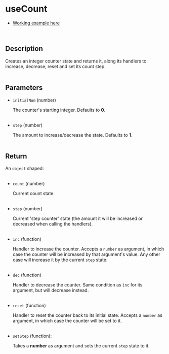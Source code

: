 # useCount

- [Working example here](https://rfh.netlify.app/use-count)

<br />

## Description

Creates an integer counter state and returns it, along its handlers to increase, decrease, reset and set its count step.
<br />
<br />

## Parameters

- `initialNum` (number)

  The counter's starting integer. Defaults to **0**.
  <br />
  <br />

- `step` (number)

  The amount to increase/decrease the state. Defaults to **1**.
  <br />
  <br />

## Return

An `object` shaped:
<br />
<br />

- `count` (number)

  Current count state.
  <br />
  <br />

- `step` (number)

  Current 'step counter' state (the amount it will be increased or decreased when calling the handlers).
  <br />
  <br />

- `inc` (function)

  Handler to increase the counter. Accepts a `number` as argument, in which case the counter will be increased by that argument's value. Any other case will increase it by the current `step` state.
  <br />
  <br />

- `dec` (function)

  Handler to decrease the counter. Same condition as `inc` for its argument, but will decrease instead.
  <br />
  <br />

- `reset` (function)

  Handler to reset the counter back to its initial state. Accepts a `number` as argument, in which case the counter will be set to it.
  <br />
  <br />

- `setStep` (function):

  Takes a **number** as argument and sets the current `step` state to it.
